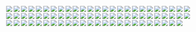 [![](B5StarFury.png)](https://github.com/ivop/rc-archive/raw/master/B/B5StarFury.xex)
[![](B5Thunderbolt.png)](https://github.com/ivop/rc-archive/raw/master/B/B5Thunderbolt.xex)
[![](B5TigerClaw.png)](https://github.com/ivop/rc-archive/raw/master/B/B5TigerClaw.xex)
[![](B5WhiteStar.png)](https://github.com/ivop/rc-archive/raw/master/B/B5WhiteStar.xex)
[![](Bagend2sm5thsave.png)](https://github.com/ivop/rc-archive/raw/master/B/Bagend2sm5thsave.xex)
[![](BaggBonanza.png)](https://github.com/ivop/rc-archive/raw/master/B/BaggBonanza.xex)
[![](BaliBungalow2.png)](https://github.com/ivop/rc-archive/raw/master/B/BaliBungalow2.xex)
[![](BaliBungalow.png)](https://github.com/ivop/rc-archive/raw/master/B/BaliBungalow.xex)
[![](Bali_Indonesia2smincomplete12.png)](https://github.com/ivop/rc-archive/raw/master/B/Bali_Indonesia2smincomplete12.xex)
[![](BambooForest.png)](https://github.com/ivop/rc-archive/raw/master/B/BambooForest.xex)
[![](Bariloche%20-%20Argentina%20Drome%20Vew.png)](https://github.com/ivop/rc-archive/raw/master/B/Bariloche%20-%20Argentina%20Drome%20Vew.xex)
[![](barkeeprpgsmincomplete3.png)](https://github.com/ivop/rc-archive/raw/master/B/barkeeprpgsmincomplete3.xex)
[![](batman.png)](https://github.com/ivop/rc-archive/raw/master/B/batman.xex)
[![](BattleforSansara.png)](https://github.com/ivop/rc-archive/raw/master/B/BattleforSansara.xex)
[![](BattleLionsNTSC.png)](https://github.com/ivop/rc-archive/raw/master/B/BattleLionsNTSC.xex)
[![](BattleLionsPAL.png)](https://github.com/ivop/rc-archive/raw/master/B/BattleLionsPAL.xex)
[![](BattleOfHoth.png)](https://github.com/ivop/rc-archive/raw/master/B/BattleOfHoth.xex)
[![](beamMeUp.png)](https://github.com/ivop/rc-archive/raw/master/B/beamMeUp.xex)
[![](Beamship-1975.png)](https://github.com/ivop/rc-archive/raw/master/B/Beamship-1975.xex)
[![](Beholder.png)](https://github.com/ivop/rc-archive/raw/master/B/Beholder.xex)
[![](Bender6502pimp.png)](https://github.com/ivop/rc-archive/raw/master/B/Bender6502pimp.xex)
[![](BengalTiger.png)](https://github.com/ivop/rc-archive/raw/master/B/BengalTiger.xex)
[![](BentlyNTSC.png)](https://github.com/ivop/rc-archive/raw/master/B/BentlyNTSC.xex)
[![](BentlyPAL.png)](https://github.com/ivop/rc-archive/raw/master/B/BentlyPAL.xex)
[![](berlin.png)](https://github.com/ivop/rc-archive/raw/master/B/berlin.xex)
[![](Berserk.png)](https://github.com/ivop/rc-archive/raw/master/B/Berserk.xex)
[![](Bespin.png)](https://github.com/ivop/rc-archive/raw/master/B/Bespin.xex)
[![](bike.png)](https://github.com/ivop/rc-archive/raw/master/B/bike.xex)
[![](birches.xex.png)](https://github.com/ivop/rc-archive/raw/master/B/birches.xex.xex)
[![](Birdfood.png)](https://github.com/ivop/rc-archive/raw/master/B/Birdfood.xex)
[![](BirdofPrey1.png)](https://github.com/ivop/rc-archive/raw/master/B/BirdofPrey1.xex)
[![](blackwidow-pal.png)](https://github.com/ivop/rc-archive/raw/master/B/blackwidow-pal.xex)
[![](Bladerunner%20slideshow%20with%20NO%20filenames%2013%20slide%20ver.png)](https://github.com/ivop/rc-archive/raw/master/B/Bladerunner%20slideshow%20with%20NO%20filenames%2013%20slide%20ver.xex)
[![](BlancaLake.png)](https://github.com/ivop/rc-archive/raw/master/B/BlancaLake.xex)
[![](bled.png)](https://github.com/ivop/rc-archive/raw/master/B/bled.xex)
[![](Blondie.png)](https://github.com/ivop/rc-archive/raw/master/B/Blondie.xex)
[![](BlueBrookFalls.png)](https://github.com/ivop/rc-archive/raw/master/B/BlueBrookFalls.xex)
[![](BlueDragonD.png)](https://github.com/ivop/rc-archive/raw/master/B/BlueDragonD.xex)
[![](BlueDragon.png)](https://github.com/ivop/rc-archive/raw/master/B/BlueDragon.xex)
[![](BlueL02.png)](https://github.com/ivop/rc-archive/raw/master/B/BlueL02.xex)
[![](BlueMountainNTSC.png)](https://github.com/ivop/rc-archive/raw/master/B/BlueMountainNTSC.xex)
[![](BlueMountainPAL.png)](https://github.com/ivop/rc-archive/raw/master/B/BlueMountainPAL.xex)
[![](BlueRecognizer.png)](https://github.com/ivop/rc-archive/raw/master/B/BlueRecognizer.xex)
[![](BlueRidge2October10th2020.png)](https://github.com/ivop/rc-archive/raw/master/B/BlueRidge2October10th2020.xex)
[![](BlueSuperbird.png)](https://github.com/ivop/rc-archive/raw/master/B/BlueSuperbird.xex)
[![](BluffView.png)](https://github.com/ivop/rc-archive/raw/master/B/BluffView.xex)
[![](BMWmotorsport.png)](https://github.com/ivop/rc-archive/raw/master/B/BMWmotorsport.xex)
[![](BobafetNTSC2.png)](https://github.com/ivop/rc-archive/raw/master/B/BobafetNTSC2.xex)
[![](BobafetNTSC.png)](https://github.com/ivop/rc-archive/raw/master/B/BobafetNTSC.xex)
[![](BobafetPAL2.png)](https://github.com/ivop/rc-archive/raw/master/B/BobafetPAL2.xex)
[![](BobafetPAL.png)](https://github.com/ivop/rc-archive/raw/master/B/BobafetPAL.xex)
[![](BodyLight.png)](https://github.com/ivop/rc-archive/raw/master/B/BodyLight.xex)
[![](Boston.png)](https://github.com/ivop/rc-archive/raw/master/B/Boston.xex)
[![](BotKong540.png)](https://github.com/ivop/rc-archive/raw/master/B/BotKong540.xex)
[![](Bowman2001d118.png)](https://github.com/ivop/rc-archive/raw/master/B/Bowman2001d118.xex)
[![](BowmanInPod2001a133.png)](https://github.com/ivop/rc-archive/raw/master/B/BowmanInPod2001a133.xex)
[![](BrainInBox.png)](https://github.com/ivop/rc-archive/raw/master/B/BrainInBox.xex)
[![](BreakingBeyond.png)](https://github.com/ivop/rc-archive/raw/master/B/BreakingBeyond.xex)
[![](BridgeOfBesalú.png)](https://github.com/ivop/rc-archive/raw/master/B/BridgeOfBesalú.xex)
[![](BritishFlagship.png)](https://github.com/ivop/rc-archive/raw/master/B/BritishFlagship.xex)
[![](Bruce.png)](https://github.com/ivop/rc-archive/raw/master/B/Bruce.xex)
[![](BuckRogersMarauder.png)](https://github.com/ivop/rc-archive/raw/master/B/BuckRogersMarauder.xex)
[![](BuckRogersStarfighter%20(2).png)](https://github.com/ivop/rc-archive/raw/master/B/BuckRogersStarfighter%20(2).xex)
[![](BuckRogers.png)](https://github.com/ivop/rc-archive/raw/master/B/BuckRogers.xex)
[![](budapest.png)](https://github.com/ivop/rc-archive/raw/master/B/budapest.xex)
[![](Buffalohunter.png)](https://github.com/ivop/rc-archive/raw/master/B/Buffalohunter.xex)
[![](buffy.png)](https://github.com/ivop/rc-archive/raw/master/B/buffy.xex)
[![](bugger.png)](https://github.com/ivop/rc-archive/raw/master/B/bugger.xex)
[![](bug.png)](https://github.com/ivop/rc-archive/raw/master/B/bug.xex)
[![](BurgerBobs.png)](https://github.com/ivop/rc-archive/raw/master/B/BurgerBobs.xex)
[![](BusyBeesNTSC.png)](https://github.com/ivop/rc-archive/raw/master/B/BusyBeesNTSC.xex)
[![](BusyBeesPAL.png)](https://github.com/ivop/rc-archive/raw/master/B/BusyBeesPAL.xex)
[![](butcher.png)](https://github.com/ivop/rc-archive/raw/master/B/butcher.xex)
[![](Butterfly.png)](https://github.com/ivop/rc-archive/raw/master/B/Butterfly.xex)
